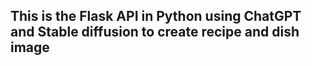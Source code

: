## This is the Flask API in Python using ChatGPT and Stable diffusion to create recipe and dish image
